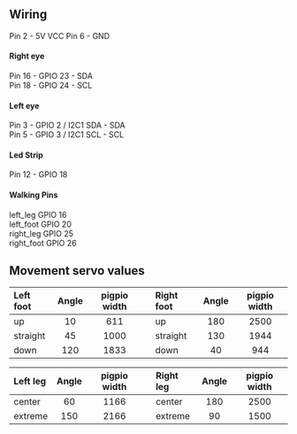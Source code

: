 ## Wiring

Pin 2 - 5V VCC
Pin 6 - GND

#### Right eye
Pin 16 - GPIO 23 - SDA  
Pin 18 - GPIO 24 - SCL  

#### Left eye
Pin 3 - GPIO 2 / I2C1 SDA - SDA  
Pin 5 - GPIO 3 / I2C1 SCL - SCL  

#### Led Strip
Pin 12 - GPIO 18

#### Walking Pins
left_leg   GPIO 16  
left_foot  GPIO 20  
right_leg  GPIO 25  
right_foot GPIO 26  

## Movement servo values
| Left foot  | Angle | pigpio width |  |Right foot  | Angle | pigpio width |
| :----------- | :-------: | :------: | -- | :----------- | :-------: | :------: |
| up | 10  | 611 | | up | 180  | 2500 |
| straight | 45 | 1000 | | straight | 130 | 1944 |
| down | 120 | 1833 | | down | 40 | 944 |

| Left leg  | Angle | pigpio width | | Right leg  | Angle | pigpio width |
| :----------- | :-------: | :------: | -- | :----------- | :-------: | :------: |
| center | 60 | 1166 | | center | 180 | 2500 |
| extreme | 150 | 2166 | | extreme | 90 | 1500 |

